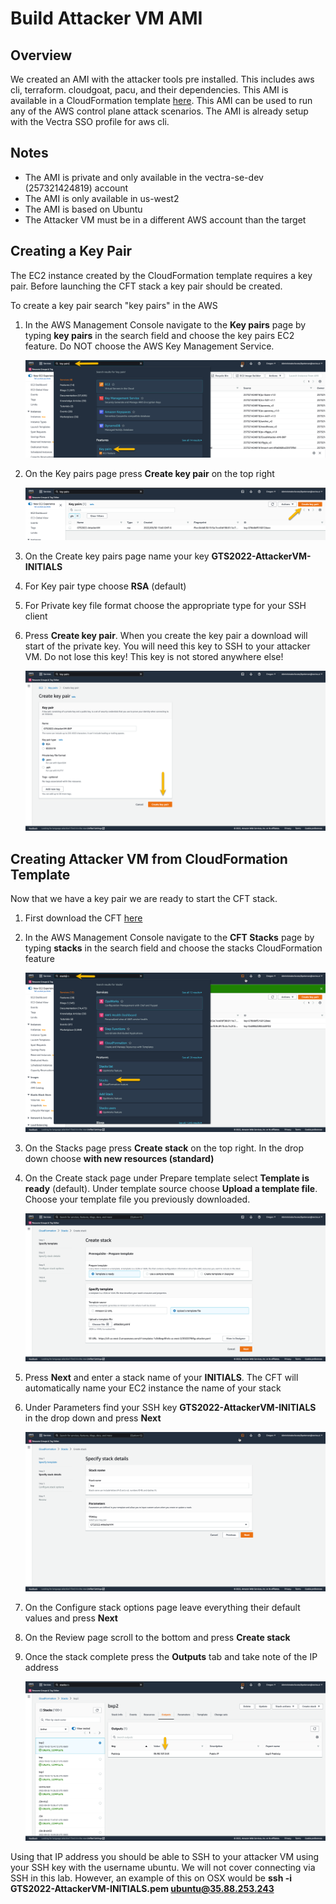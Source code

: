 # Build Attacker VM AMI

## Overview
We created an AMI with the attacker tools pre installed.  This includes aws cli, terraform. cloudgoat, pacu, and their dependencies.  This AMI is available in a CloudFormation template [here](attacker.yaml).  This AMI can be used to run any of the AWS control plane attack scenarios.  The AMI is already setup with the Vectra SSO profile for aws cli.

## Notes 
- The AMI is private and only available in the vectra-se-dev (257321424819) account
- The AMI is only available in us-west2
- The AMI is based on Ubuntu 
- The Attacker VM must be in a different AWS account than the target 

##  Creating a Key Pair 
The EC2 instance created by the CloudFormation template requires a key pair.  Before launching the CFT stack a key pair should be created.  

To create a key pair search "key pairs" in the AWS 

1.  In the AWS Management Console navigate to the **Key pairs** page by typing **key pairs** in the search field and choose the key pairs EC2 feature.  Do NOT choose the AWS Key Management Service.

    ![KeyPairs](./images/keypair.png)

2.  On the Key pairs page press **Create key pair** on the top right

    ![CreateKeyPair](./images/createkeypair.png)

3.  On the Create key pairs page name your key **GTS2022-AttackerVM-INITIALS**

4.  For Key pair type choose **RSA** (default)

5.  For Private key file format choose the appropriate type for your SSH client

6.  Press **Create key pair**.  When you create the key pair a download will start of the private key.  You will need this key to SSH to your attacker VM.  Do not lose this key!  This key is not stored anywhere else!


     ![CreatePair](./images/createpair.png)

##  Creating Attacker VM from CloudFormation Template
Now that we have a key pair we are ready to start the CFT stack.

1.  First download the CFT [here](attacker.yaml)

2.  In the AWS Management Console navigate to the **CFT Stacks** page by typing **stacks** in the search field and choose the stacks CloudFormation feature


    ![Stacks](./images/stacks.png)

3.  On the Stacks page press **Create stack** on the top right.  In the drop down choose **with new resources (standard)**

4.  On the Create stack page under Prepare template select **Template is ready** (default).  Under template source choose **Upload a template file**.  Choose your template file you previously downloaded.


    ![CreateStack](./images/createstack.png)

5.  Press **Next** and enter a stack name of your **INITIALS**.  The CFT will automatically name your EC2 instance the name of your stack

6.  Under Parameters find your SSH key **GTS2022-AttackerVM-INITIALS** in the drop down and press **Next**


    ![CreateStack](./images/details.png)

7.  On the Configure stack options page leave everything their default values and press **Next**

8.  On the Review page scroll to the bottom and press **Create stack**

9.  Once the stack complete press the **Outputs** tab and take note of the IP address


    ![IP](./images/publicip.png)

Using that IP address you should be able to SSH to your attacker VM using your SSH key with the username ubuntu.  We will not cover connecting via SSH in this lab.  However, an example of this on OSX would be **ssh -i GTS2022-AttackerVM-INITIALS.pem  ubuntu@35.88.253.243**